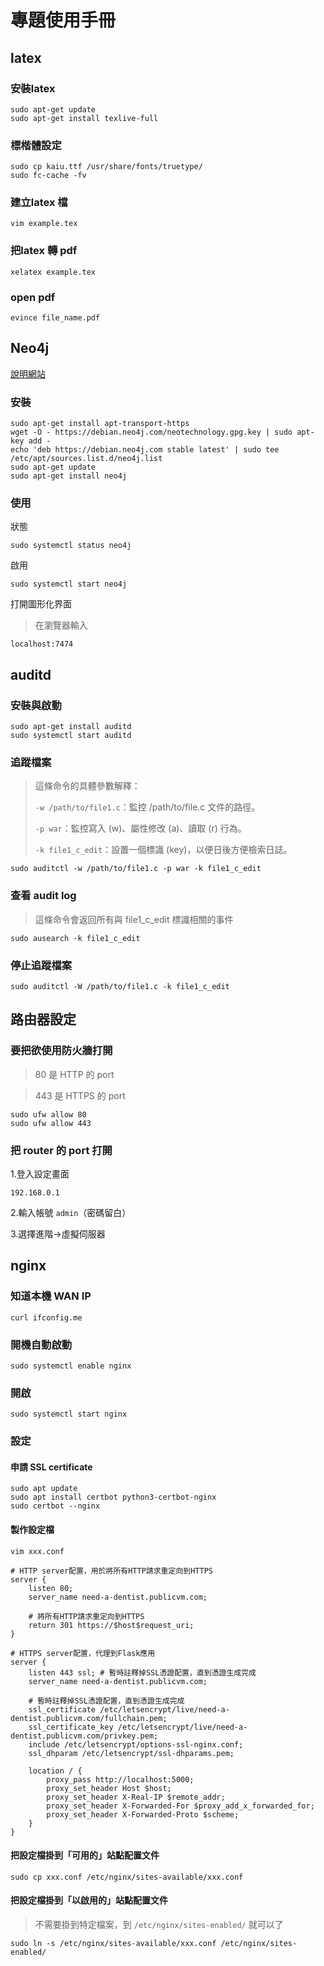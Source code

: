 # 專題使用手冊
## latex

### 安裝latex
```
sudo apt-get update
sudo apt-get install texlive-full
```
### 標楷體設定
```
sudo cp kaiu.ttf /usr/share/fonts/truetype/
sudo fc-cache -fv
```
### 建立latex 檔
```
vim example.tex
```
### 把latex 轉 pdf
```
xelatex example.tex
```
### open pdf
```
evince file_name.pdf
```
## Neo4j
[說明網站](https://www.virtono.com/community/tutorial-how-to/how-to-install-neo4j-on-ubuntu-22-04/)
### 安裝
```
sudo apt-get install apt-transport-https
wget -O - https://debian.neo4j.com/neotechnology.gpg.key | sudo apt-key add -
echo 'deb https://debian.neo4j.com stable latest' | sudo tee /etc/apt/sources.list.d/neo4j.list
sudo apt-get update
sudo apt-get install neo4j
```
### 使用
狀態
```
sudo systemctl status neo4j
```
啟用
```
sudo systemctl start neo4j
```
打開圖形化界面
> 在瀏覽器輸入
```
localhost:7474
```

## auditd
### 安裝與啟動
```
sudo apt-get install auditd
sudo systemctl start auditd
```
### 追蹤檔案

> 這條命令的具體參數解釋：
> 
> `-w /path/to/file1.c`：監控 /path/to/file.c 文件的路徑。
> 
> `-p war`：監控寫入 (w)、屬性修改 (a)、讀取 (r) 行為。
> 
> `-k file1_c_edit`：設置一個標識 (key)，以便日後方便檢索日誌。
>
```
sudo auditctl -w /path/to/file1.c -p war -k file1_c_edit
```

### 查看 audit log
> 這條命令會返回所有與 file1_c_edit 標識相關的事件
>
`sudo ausearch -k file1_c_edit`

### 停止追蹤檔案
```
sudo auditctl -W /path/to/file1.c -k file1_c_edit
```

## 路由器設定
### 要把欲使用防火牆打開
> 80 是 HTTP 的 port 

> 443 是 HTTPS 的 port 

```
sudo ufw allow 80
sudo ufw allow 443
```
### 把 router 的 port 打開
1.登入設定畫面
```
192.168.0.1
```
2.輸入帳號 `admin`（密碼留白）

3.選擇進階->虛擬伺服器

## nginx
### 知道本機 WAN IP
```
curl ifconfig.me
```
### 開機自動啟動
```
sudo systemctl enable nginx
```
### 開啟
```
sudo systemctl start nginx
```
### 設定
#### 申請 SSL certificate
```
sudo apt update
sudo apt install certbot python3-certbot-nginx
sudo certbot --nginx
```
#### 製作設定檔
```
vim xxx.conf 
```
```nginx
# HTTP server配置，用於將所有HTTP請求重定向到HTTPS
server {
    listen 80;
    server_name need-a-dentist.publicvm.com;

    # 將所有HTTP請求重定向到HTTPS
    return 301 https://$host$request_uri;
}

# HTTPS server配置，代理到Flask應用
server {
    listen 443 ssl; # 暫時註釋掉SSL憑證配置，直到憑證生成完成
    server_name need-a-dentist.publicvm.com;

    # 暫時註釋掉SSL憑證配置，直到憑證生成完成
    ssl_certificate /etc/letsencrypt/live/need-a-dentist.publicvm.com/fullchain.pem;
    ssl_certificate_key /etc/letsencrypt/live/need-a-dentist.publicvm.com/privkey.pem;
    include /etc/letsencrypt/options-ssl-nginx.conf;
    ssl_dhparam /etc/letsencrypt/ssl-dhparams.pem;

    location / {
        proxy_pass http://localhost:5000;
        proxy_set_header Host $host;
        proxy_set_header X-Real-IP $remote_addr;
        proxy_set_header X-Forwarded-For $proxy_add_x_forwarded_for;
        proxy_set_header X-Forwarded-Proto $scheme;
    }
}
```
#### 把設定檔掛到「可用的」站點配置文件
```
sudo cp xxx.conf /etc/nginx/sites-available/xxx.conf
```
#### 把設定檔掛到「以啟用的」站點配置文件 
> 不需要掛到特定檔案，到 `/etc/nginx/sites-enabled/` 就可以了
```
sudo ln -s /etc/nginx/sites-available/xxx.conf /etc/nginx/sites-enabled/
```
